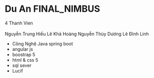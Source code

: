 <h1>Du An FINAL_NIMBUS</h1>
<div>4 Thanh Vien</div>
 <br>
 <span>Nguyễn Trung Hiếu </span>
<span>Lê Khả Hoàng</span>
<span>Nguyễn Thùy Dương</span>
<span>Lê Đình Linh</span>
<br>
<uL>
  <li>Công Nghệ Java spring boot</li>
  <li>angular js </li>
   <li>boostrap 5 </li>
   <li>html & css 5 </li>
   <li>sql sever</li>
   <li>Lucif</li>
</uL>





